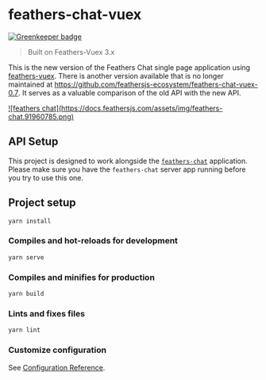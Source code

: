 # feathers-chat-vuex

[![Greenkeeper badge](https://badges.greenkeeper.io/feathersjs/feathers-chat-vuex.svg)](https://greenkeeper.io/)

> Built on Feathers-Vuex 3.x

This is the new version of the Feathers Chat single page application using [feathers-vuex](https://github.com/feathersjs-ecosystem/feathers-vuex).  There is another version available that is no longer maintained at https://github.com/feathersjs-ecosystem/feathers-chat-vuex-0.7.  It serves as a valuable comparison of the old API with the new API.

<a href="https://docs.feathersjs.com/guides/basics/frontend.html">
![feathers chat](https://docs.feathersjs.com/assets/img/feathers-chat.91960785.png)
</a>

## API Setup
This project is designed to work alongside the [`feathers-chat`](https://github.com/feathersjs/feathers-chat) application.  Please make sure you have the `feathers-chat` server app running before you try to use this one.


## Project setup
```
yarn install
```

### Compiles and hot-reloads for development
```
yarn serve
```

### Compiles and minifies for production
```
yarn build
```

### Lints and fixes files
```
yarn lint
```

### Customize configuration
See [Configuration Reference](https://cli.vuejs.org/config/).
